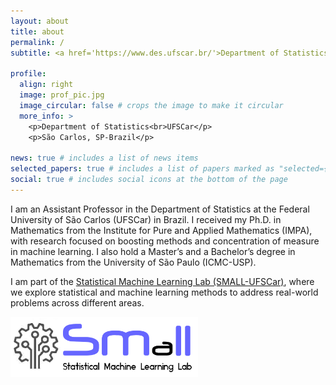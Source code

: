 ```yaml
---
layout: about
title: about
permalink: /
subtitle: <a href='https://www.des.ufscar.br/'>Department of Statistics - UFSCar</a>

profile:
  align: right
  image: prof_pic.jpg
  image_circular: false # crops the image to make it circular
  more_info: >
    <p>Department of Statistics<br>UFSCar</p>
    <p>São Carlos, SP-Brazil</p>

news: true # includes a list of news items
selected_papers: true # includes a list of papers marked as "selected={true}"
social: true # includes social icons at the bottom of the page
---
```


I am an Assistant Professor in the Department of Statistics at the Federal University of São Carlos (UFSCar) in Brazil. I received my Ph.D. in Mathematics from the Institute for Pure and Applied Mathematics (IMPA), with research focused on boosting methods and concentration of measure in machine learning. I also hold a Master’s and a Bachelor’s degree in Mathematics from the University of São Paulo (ICMC-USP).

I am part of the [Statistical Machine Learning Lab (SMALL-UFSCar)](https://small-research.github.io/website/), where we explore statistical and machine learning methods to address real-world problems across different areas.

<img src="assets/img/small.png" alt="SMALL-UFSCar" width="300"/>
